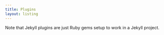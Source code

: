 ```yaml
---
title: Plugins
layout: listing
---
```


Note that Jekyll plugins are just Ruby gems setup to work in a Jekyll project.
